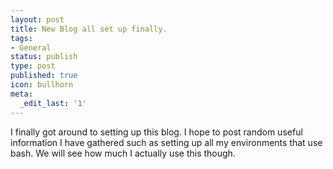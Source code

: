 ```yaml
---
layout: post
title: New Blog all set up finally.
tags:
- General
status: publish
type: post
published: true
icon: bullhorn
meta:
  _edit_last: '1'
---
```

I finally got around to setting up this blog. I hope to post random useful information I have gathered such as setting up all my environments that use bash. We will see how much I actually use this though.
